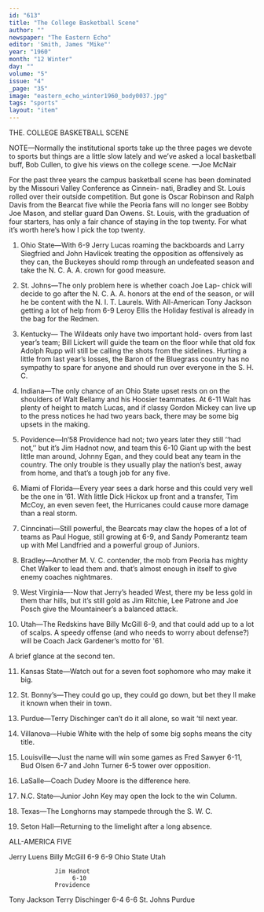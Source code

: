 ```yaml
---
id: "613"
title: "The College Basketball Scene"
author: ""
newspaper: "The Eastern Echo"
editor: 'Smith, James "Mike"'
year: "1960"
month: "12 Winter"
day: ""
volume: "5"
issue: "4"
_page: "35"
image: "eastern_echo_winter1960_body0037.jpg"
tags: "sports"
layout: "item"
---
```

THE. COLLEGE BASKETBALL SCENE

NOTE—Normally the institutional sports take up the three
pages we devote to sports but things are a little slow lately and
we’ve asked a local basketball buff, Bob Cullen, to give his views
on the college scene.
—Joe McNair

For the past three years the campus basketball scene has
been dominated by the Missouri Valley Conference as Cinnein-
nati, Bradley and St. Louis rolled over their outside competition.
But gone is Oscar Robinson and Ralph Davis from the Bearcat
five while the Peoria fans will no longer see Bobby Joe Mason,
and stellar guard Dan Owens. St. Louis, with the graduation of
four starters, has only a fair chance of staying in the top
twenty. For what it’s worth here’s how I pick the top twenty.

1. Ohio State—With 6-9 Jerry Lucas roaming the backboards
and Larry Siegfried and John Havlicek treating the opposition
as offensively as they can, the Buckeyes should romp through an
undefeated season and take the N. C. A. A. crown for good
measure.

2. St. Johns—The only problem here is whether coach Joe Lap-
chick will decide to go after the N. C. A. A. honors at the end
of the season, or will he be content with the N. I. T. Laurels.
With All-American Tony Jackson getting a lot of help from
6-9 Leroy Ellis the Holiday festival is already in the bag for the
Redmen.

3. Kentucky— The Wildeats only have two important hold-
overs from last year’s team; Bill Lickert will guide the team on
the floor while that old fox Adolph Rupp will still be calling the
shots from the sidelines. Hurting a little from last year’s losses,
the Baron of the Bluegrass country has no sympathy to spare for
anyone and should run over everyone in the S. H. C.

4. Indiana—The only chance of an Ohio State upset rests on
on the shoulders of Walt Bellamy and his Hoosier teammates.
At 6-11 Walt has plenty of height to match Lucas, and if classy
Gordon Mickey can live up to the press notices he had two years
back, there may be some big upsets in the making.

5. Povidence—In‘58 Providence had not; two years later they
still ‘‘had not,’’ but it’s Jim Hadnot now, and team this 6-10
Giant up with the best little man around, Johnny Egan, and they
could beat any team in the country. The only trouble is they
usually play the nation’s best, away from home, and that’s a
tough job for any five.

6. Miami of Florida—Every year sees a dark horse and this
could very well be the one in ’61. With little Dick Hickox
up front and a transfer, Tim McCoy, an even seven feet, the
Hurricanes could cause more damage than a real storm.

7. Cinncinati—Still powerful, the Bearcats may claw the hopes
of a lot of teams as Paul Hogue, still growing at 6-9, and Sandy
Pomerantz team up with Mel Landfried and a powerful group
of Juniors.

8. Bradley—Another M. V. C. contender, the mob from Peoria
has mighty Chet Walker to lead them and. that’s almost enough
in itself to give enemy coaches nightmares.

9. West Virginia—-Now that Jerry’s headed West, there my be
less gold in them thar hills, but it’s still gold as Jim Ritchie,
Lee Patrone and Joe Posch give the Mountaineer’s a balanced
attack.

10. Utah—The Redskins have Billy McGill 6-9, and that could
add up to a lot of scalps. A speedy offense (and who needs to
worry about defense?) will be Coach Jack Gardener’s motto
for '61.

A brief glance at the second ten.

11. Kansas State—Watch out for a seven foot sophomore who
may make it big.

12. St. Bonny’s—They could go up, they could go down, but bet
they ll make it known when their in town.

13. Purdue—Terry Dischinger can’t do it all alone, so wait ‘til
next year.

14. Villanova—Hubie White with the help of some big sophs
means the city title.

15. Louisville—Just the name will win some games as Fred
Sawyer 6-11, Bud Olsen 6-7 and John Turner 6-5 tower over
opposition.

16. LaSalle—Coach Dudey Moore is the difference here.

17. N.C. State—Junior John Key may open the lock to the win
Column.

18. Texas—The Longhorns may stampede through the S. W. C.

20. Seton Hall—Returning to the limelight after a long absence.

ALL-AMERICA FIVE

Jerry Luens               Billy McGill
      6-9                            6-9
 Ohio State                    Utah

                 Jim Hadnot
                      6-10
                 Providence

Tony Jackson            Terry Dischinger
       6-4                              6-6
  St. Johns                       Purdue
